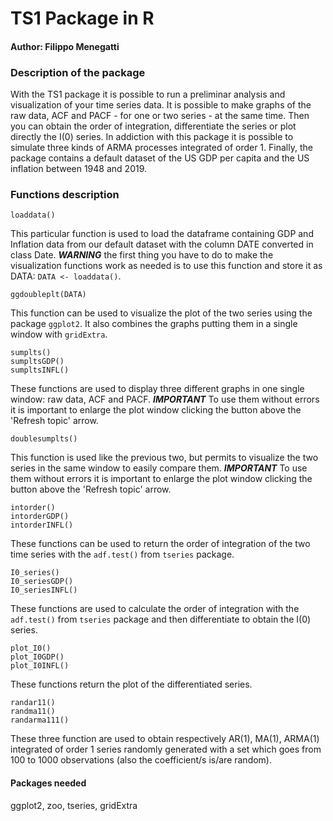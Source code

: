 <h1>TS1 Package in R</h1>

<h4>Author: Filippo Menegatti</h4>

<h3>Description of the package</h3>

With the TS1 package it is possible to run a preliminar analysis and visualization of your time series data. It is possible to make graphs of the raw data, ACF and PACF - for one or two series - at the same time. Then you can obtain the order of integration, differentiate the series or plot directly the I(0) series. In addiction with this package it is possible to simulate three kinds of ARMA processes integrated of order 1. Finally, the package contains a default dataset of the US GDP per capita and the US inflation between 1948 and 2019.

<h3>Functions description</h3>

```{r}
loaddata()
```
This particular function is used to load the dataframe containing GDP and Inflation data from our default dataset with the column DATE converted in class Date. 
***WARNING*** the first thing you have to do to make the visualization functions work as needed is to use this function and store it as DATA: `DATA <- loaddata()`.

```{r}
ggdoubleplt(DATA)
```
This function can be used to visualize the plot of the two series using the package `ggplot2`. It also combines the graphs putting them in a single window with `gridExtra`.

```{r}
sumplts()
sumpltsGDP()
sumpltsINFL()
```
These functions are used to display three different graphs in one single window: raw data, ACF and PACF. 
***IMPORTANT*** To use them without errors it is important to enlarge the plot window clicking the button above the 'Refresh topic' arrow.

```{r}
doublesumplts()
```
This function is used like the previous two, but permits to visualize the two series in the same window to easily compare them. 
***IMPORTANT*** To use them without errors it is important to enlarge the plot window clicking the button above the 'Refresh topic' arrow.

```{r}
intorder()
intorderGDP()
intorderINFL()
```
These functions can be used to return the order of integration of the two time series with the `adf.test()` from `tseries` package.

```{r}
I0_series()
I0_seriesGDP()
I0_seriesINFL()
```
These functions are used to calculate the order of integration with the `adf.test()` from `tseries` package and then differentiate to obtain the I(0) series.

```{r}
plot_I0()
plot_I0GDP()
plot_I0INFL()
```
These functions return the plot of the differentiated series.

```{r}
randar11()
randma11()
randarma111()
```
These three function are used to obtain respectively AR(1), MA(1), ARMA(1) integrated of order 1 series randomly generated with a set which goes from 100 to 1000 observations (also the coefficient/s is/are random).

<h4>Packages needed</h4>
ggplot2, zoo, tseries, gridExtra
